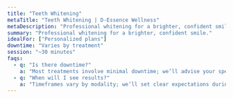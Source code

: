```yaml
---
title: "Teeth Whitening"
metaTitle: "Teeth Whitening | D-Essence Wellness"
metaDescription: "Professional whitening for a brighter, confident smile."
summary: "Professional whitening for a brighter, confident smile."
idealFor: ["Personalized plans"]
downtime: "Varies by treatment"
session: "~30 minutes"
faqs:
  - q: "Is there downtime?"
    a: "Most treatments involve minimal downtime; we’ll advise your specific case."
  - q: "When will I see results?"
    a: "Timeframes vary by modality; we’ll set clear expectations during consultation."
---
```

